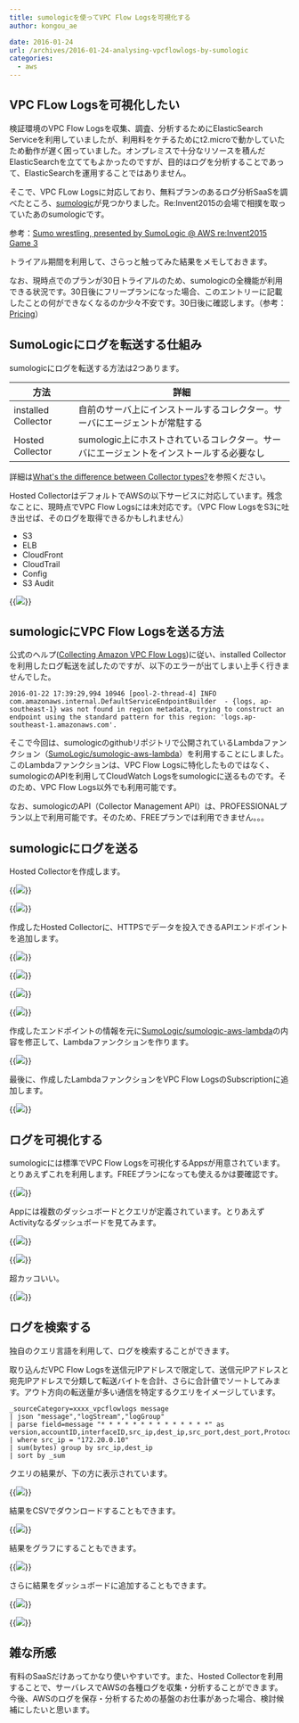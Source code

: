```yaml
---
title: sumologicを使ってVPC Flow Logsを可視化する
author: kongou_ae
date: 2016-01-24
url: /archives/2016-01-24-analysing-vpcflowlogs-by-sumologic
categories:
  - aws
---
```


## VPC FLow Logsを可視化したい

検証環境のVPC Flow Logsを収集、調査、分析するためにElasticSearch Serviceを利用していましたが、利用料をケチるためにt2.microで動かしていたため動作が遅く困っていました。オンプレミスで十分なリソースを積んだElasticSearchを立ててもよかったのですが、目的はログを分析することであって、ElasticSearchを運用することではありません。

そこで、VPC FLow Logsに対応しており、無料プランのあるログ分析SaaSを調べたところ、[sumologic](https://www.sumologic.com/)が見つかりました。Re:Invent2015の会場で相撲を取っていたあのsumologicです。

参考：[Sumo wrestling, presented by SumoLogic @ AWS re:Invent2015 Game 3](https://www.youtube.com/watch?v=WLuH-Rht3nw)

トライアル期間を利用して、さらっと触ってみた結果をメモしておきます。

なお、現時点でのプランが30日トライアルのため、sumologicの全機能が利用できる状況です。30日後にフリープランになった場合、このエントリーに記載したことの何ができなくなるのか少々不安です。30日後に確認します。（参考：[Pricing](https://www.sumologic.com/pricing/)）

## SumoLogicにログを転送する仕組み

sumologicにログを転送する方法は2つあります。

|方法|詳細|
|---|---|
|installed Collector|自前のサーバ上にインストールするコレクター。サーバにエージェントが常駐する|
|Hosted Collector|sumologic上にホストされているコレクター。サーバにエージェントをインストールする必要なし|

詳細は[What's the difference between Collector types?](https://service.sumologic.com/help/Default.htm#Difference_between_Collectors.htm%3FTocPath%3DSending%2520Data%7CCollectors%7C_____1)を参照ください。

Hosted CollectorはデフォルトでAWSの以下サービスに対応しています。残念なことに、現時点でVPC Flow Logsには未対応です。（VPC Flow LogsをS3に吐き出せば、そのログを取得できるかもしれません）

- S3
- ELB
- CloudFront
- CloudTrail
- Config
- S3 Audit

{{<img src="http://aimless.jp/blog/images/2016-01-24-001.png">}}

## sumologicにVPC Flow Logsを送る方法

公式のヘルプ([Collecting Amazon VPC Flow Logs](https://service.sumologic.com/help/Default.htm#Collecting_Amazon_VPC_Flow_Logs.htm%3FTocPath%3DApps%7CSumo%2520Logic%2520App%2520for%2520Amazon%2520VPC%2520Flow%2520Logs%7C_____1))に従い、installed Collectorを利用したログ転送を試したのですが、以下のエラーが出てしまい上手く行きませんでした。

```
2016-01-22 17:39:29,994 10946 [pool-2-thread-4] INFO com.amazonaws.internal.DefaultServiceEndpointBuilder  - {logs, ap-southeast-1} was not found in region metadata, trying to construct an endpoint using the standard pattern for this region: 'logs.ap-southeast-1.amazonaws.com'.
```

そこで今回は、sumologicのgithubリポジトリで公開されているLambdaファンクション（[SumoLogic/sumologic-aws-lambda](https://github.com/SumoLogic/sumologic-aws-lambda/tree/master/cloudwatchlogs)）を利用することにしました。このLambdaファンクションは、VPC Flow Logsに特化したものではなく、sumologicのAPIを利用してCloudWatch Logsをsumologicに送るものです。そのため、VPC Flow Logs以外でも利用可能です。

なお、sumologicのAPI（Collector Management API）は、PROFESSIONALプラン以上で利用可能です。そのため、FREEプランでは利用できません。。。

## sumologicにログを送る

Hosted Collectorを作成します。

{{<img src="http://aimless.jp/blog/images/2016-01-24-002.png">}}

{{<img src="http://aimless.jp/blog/images/2016-01-24-003.png">}}

作成したHosted Collectorに、HTTPSでデータを投入できるAPIエンドポイントを追加します。

{{<img src="http://aimless.jp/blog/images/2016-01-24-008.png">}}

{{<img src="http://aimless.jp/blog/images/2016-01-24-009.png">}}

{{<img src="http://aimless.jp/blog/images/2016-01-24-007.png">}}

{{<img src="http://aimless.jp/blog/images/2016-01-24-004.png">}}


作成したエンドポイントの情報を元に[SumoLogic/sumologic-aws-lambda](https://github.com/SumoLogic/sumologic-aws-lambda/tree/master/cloudwatchlogs)の内容を修正して、Lambdaファンクションを作ります。

{{<img src="http://aimless.jp/blog/images/2016-01-24-005.png">}}

最後に、作成したLambdaファンクションをVPC Flow LogsのSubscriptionに追加します。

{{<img src="http://aimless.jp/blog/images/2016-01-24-006.png">}}

## ログを可視化する

sumologicには標準でVPC Flow Logsを可視化するAppsが用意されています。とりあえずこれを利用します。FREEプランになっても使えるかは要確認です。

{{<img src="http://aimless.jp/blog/images/2016-01-24-010.png">}}

Appには複数のダッシュボードとクエリが定義されています。とりあえずActivityなるダッシュボードを見てみます。

{{<img src="http://aimless.jp/blog/images/2016-01-24-011.png">}}

{{<img src="http://aimless.jp/blog/images/2016-01-24-012.png">}}

超カッコいい。

{{<img src="http://aimless.jp/blog/images/2016-01-24-013.png">}}


## ログを検索する

独自のクエリ言語を利用して、ログを検索することができます。

取り込んだVPC Flow Logsを送信元IPアドレスで限定して、送信元IPアドレスと宛先IPアドレスで分類して転送バイトを合計、さらに合計値でソートしてみます。アウト方向の転送量が多い通信を特定するクエリをイメージしています。

```
_sourceCategory=xxxx_vpcflowlogs message
| json "message","logStream","logGroup"
| parse field=message "* * * * * * * * * * * * * *" as version,accountID,interfaceID,src_ip,dest_ip,src_port,dest_port,Protocol,Packets,bytes,StartSample,EndSample,Action,status
| where src_ip = "172.20.0.10"
| sum(bytes) group by src_ip,dest_ip
| sort by _sum
```

クエリの結果が、下の方に表示されています。

{{<img src="http://aimless.jp/blog/images/2016-01-24-014.png">}}

結果をCSVでダウンロードすることもできます。

{{<img src="http://aimless.jp/blog/images/2016-01-24-015.png">}}

結果をグラフにすることもできます。

{{<img src="http://aimless.jp/blog/images/2016-01-24-016.png">}}

さらに結果をダッシュボードに追加することもできます。

{{<img src="http://aimless.jp/blog/images/2016-01-24-017.png">}}

{{<img src="http://aimless.jp/blog/images/2016-01-24-018.png">}}

## 雑な所感

有料のSaaSだけあってかなり使いやすいです。また、Hosted Collectorを利用することで、サーバレスでAWSの各種ログを収集・分析することができます。今後、AWSのログを保存・分析するための基盤のお仕事があった場合、検討候補にしたいと思います。
